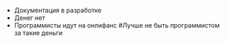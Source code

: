  - Документация в разработке
 - Денег нет
 - Программисты идут на онлифанс
#Лучше не быть программистом за такие деньги
